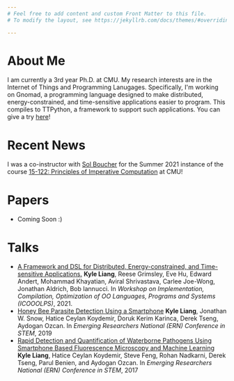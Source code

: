 ```yaml
---
# Feel free to add content and custom Front Matter to this file.
# To modify the layout, see https://jekyllrb.com/docs/themes/#overriding-theme-defaults

---
```


About Me
======================
I am currently a 3rd year Ph.D. at CMU.
My research interests are in the Internet of Things and Programming Lanugages.
Specifically, I'm working on Gnomad, a programming language designed to make
distributed, energy-constrained, and time-sensitive applications easier to
program. This compiles to TTPython, a framework to support such applications.
You can give a try [here](http://ccsg.ece.cmu.edu/ttpython/tutorial-index.html)!

Recent News
======================
I was a co-instructor with [Sol Boucher](https://www.cs.cmu.edu/~sboucher/) for
the Summer 2021 instance of the course
[15-122: Principles of Imperative Computation](https://www.cs.cmu.edu/~15122/)
at CMU!

Papers
======
+ Coming Soon :)

Talks
=====
+ [A Framework and DSL for Distributed, Energy-constrained, and Time-sensitive Applications.](https://2021.ecoop.org/track/ecoop-issta-2021-icooolps#) **Kyle Liang**, Reese Grimsley, Eve Hu, Edward Andert, Mohammad Khayatian, Aviral Shrivastava, Carlee Joe-Wong, Jonathan Aldrich, Bob Iannucci. In *Workshop on Implementation, Compilation, Optimization of OO Languages, Programs and Systems (ICOOOLPS)*, 2021.
+ [Honey Bee Parasite Detection Using a Smartphone](https://emerging-researchers.org/projects/98-4/) **Kyle Liang**, Jonathan W. Snow, Hatice Ceylan Koydemir, Doruk Kerim Karinca, Derek Tseng, Aydogan Ozcan. In *Emerging Researchers National (ERN) Conference in STEM*, 2019
+ [Rapid Detection and Quantification of Waterborne Pathogens Using Smartphone Based Fluorescence Microscopy and Machine Learning](https://emerging-researchers.org/projects/12699/) **Kyle Liang**, Hatice Ceylan Koydemir, Steve Feng, Rohan Nadkarni, Derek Tseng, Parul Benien, and Aydogan Ozcan. In *Emerging Researchers National (ERN) Conference in STEM*, 2017
